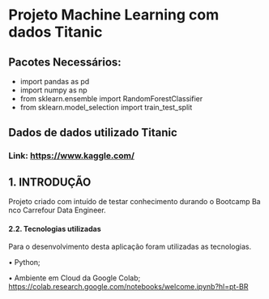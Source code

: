 # Projeto Machine Learning com dados Titanic

## Pacotes Necessários:

- import pandas as pd 
- import numpy as np
- from sklearn.ensemble import RandomForestClassifier
- from sklearn.model_selection import train_test_split 

## Dados de dados utilizado Titanic

### Link: https://www.kaggle.com/

## 1. INTRODUÇÃO
 
Projeto criado com intuído de testar conhecimento durando o Bootcamp Banco Carrefour Data Engineer.

#### 2.2.	Tecnologias utilizadas
Para o desenvolvimento desta aplicação foram utilizadas as tecnologias.

• Python;

• Ambiente em Cloud da Google Colab; https://colab.research.google.com/notebooks/welcome.ipynb?hl=pt-BR
